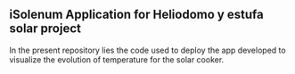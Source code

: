 ## iSolenum Application for **Heliodomo y estufa solar** project

In the present repository lies the code used to deploy the app developed to visualize the evolution of temperature for the solar cooker.
